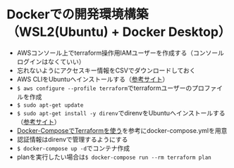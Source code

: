 # Dockerでの開発環境構築（WSL2(Ubuntu) + Docker Desktop）
 - AWSコンソール上でterraform操作用IAMユーザーを作成する（コンソールログインはなくていい）
 - 忘れないようにアクセスキー情報をCSVでダウンロードしておく
 - AWS CLIをUbuntuへインストールする（[参考サイト](https://mytech-blog.com/ubuntu-aws-cli/)）
 - `$ aws configure --profile terraform`でterraformユーザーのプロファイルを作成
 - `$ sudo apt-get update`
 - `$ sudo apt-get install -y direnv`でdirenvをUbuntuへインストールする（[参考サイト](https://abillyz.com/mamezou/studies/198)）
 - [Docker-ComposeでTerraformを使う](https://qiita.com/m0559reen/items/1e433ff9e6f6229c3291#%E3%82%82%E3%81%86%E3%81%B2%E3%81%A8%E3%81%93%E3%81%88)を参考にdocker-compose.ymlを用意
 - 認証情報はdirenvで管理するようにする
 - `$ docker-compose up -d`でコンテナ作成
 - planを実行したい場合は`$ docker-compose run --rm terraform plan`